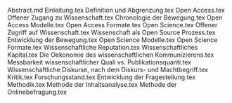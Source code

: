 Abstract.md
Einleitung.tex
Definition und Abgrenzung.tex
Open Access.tex
Offener Zugang zu Wissenschaft.tex
Chronologie der Bewegung.tex
Open Access Modelle.tex
Open Access Formate.tex
Open Science.tex
Offener Zugriff auf Wissenschaft.tex
Wissenschaft als Open Source Prozess.tex
Entwicklung der Bewegung.tex
Open Science Modelle.tex
Open Science Formate.tex
Wissenschaftliche Reputation.tex
Wissenschaftliches Kapital.tex
Die Oekonomie des wissenschaftlichen Kommunizierens.tex
Messbarkeit wissenschaftlicher Quali vs. Publikationsquanti.tex
Wissenschaftliche Diskurse, nach dem Diskurs- und Machtbegriff.tex
Kritik.tex
Forschungsstand.tex
Entwicklung der Fragestellung.tex
Methodik.tex
Methode der Inhaltsanalyse.tex
Methode der Onlinebefragung.tex
